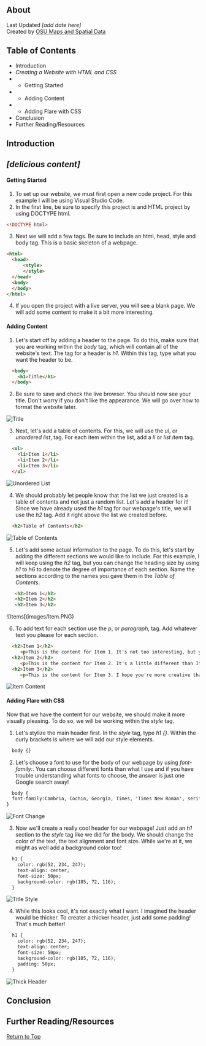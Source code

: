 ## About
Last Updated *[add date here]*   
Created by [OSU Maps and Spatial Data](https://info.library.okstate.edu/map-room)


## Table of Contents
- Introduction 
- *Creating a Website with HTML and CSS*
- - Getting Started
- - Adding Content
- - Adding Flare with CSS
- Conclusion
- Further Reading/Resources

## Introduction

## *[delicious content]*

#### Getting Started
1. To set up our website, we must first open a new code project. For this example I will be using Visual Studio Code.
2. In the first line, be sure to specify this project is and HTML project by using DOCTYPE html.
  ```html
  <!DOCTYPE html>
  ```
3. Next we will add a few tags. Be sure to include an html, head, style and body tag. This is a basic skeleton of a webpage.
  ```html 
  <html>
    <head>
        <style>
        </style>
    </head>
    <body>
    </body>
  </html>
  ```
4. If you open the project with a live server, you will see a blank page. We will add some content to make it a bit more interesting.

#### Adding Content
1. Let's start off by adding a header to the page. To do this, make sure that you are working within the *body* tag, which will contain all of the website's text. The tag for a header is *h1*. Within this tag, type what you want the header to be. 
  ```html
    <body>
      <h1>Title</h1>
    </body>
  ```
2. Be sure to save and check the live browser. You should now see your title. Don't worry if you don't like the appearance. We will go over how to format the website later.
  
![Title](images/Title.PNG)
  
3. Next, let's add a table of contents. For this, we will use the *ul*, or *unordered list*, tag. For each item within the list, add a *li* or *list item* tag.
  ```html
    <ul>
      <li>Item 1</li>
      <li>Item 2</li>
      <li>Item 3</li>
    </ul>
  ```
  
![Unordered List](images/List.PNG)
  
4. We should probably let people know that the list we just created is a table of contents and not just a random list. Let's add a header for it! Since we have already used the *h1* tag for our webpage's title, we will use the *h2* tag. Add it right above the list we created before. 
  ```html
    <h2>Table of Contents</h2>
  ```
  
![Table of Contents](images/Toc.PNG)
  
5. Let's add some actual information to the page. To do this, let's start by adding the different sections we would like to include. For this example, I will keep using the *h2* tag, but you can change the heading size by using *h1* to *h6* to denote the degree of importance of each section. Name the sections according to the names you gave them in the *Table of Contents*.
```html
   <h2>Item 1</h2>
   <h2>Item 2</h2>
   <h2>Item 3</h2>
```
  
  ![Items[(images/Item.PNG)
  
6. To add text for each section use the *p*, or *paragraph*, tag. Add whatever text you please for each section.
  ```html
    <h2>Item 1</h2>
       <p>This is the content for Item 1. It's not too interesting, but you can make it better!</p>
    <h2>Item 2</h2>
       <p>This is the content for Item 2. It's a little different than Item 1 because we don't want to be redundant.</p>
    <h2>Item 3</h2>
       <p>This is the content for Item 3. I hope you're more creative than me or your website will get boring.</p>
  ```
  
![Item Content](images/ItemContent.PNG)
  
#### Adding Flare with CSS
Now that we have the content for our website, we should make it more visually pleasing. To do so, we will be working within the *style* tag.
1. Let's stylize the main header first. In the *style* tag, type *h1 {}*. Within the curly brackets is where we will add our style elements.
  ```html
    body {}
  ```
2. Let's choose a font to use for the body of our webpage by using *font-family:*. You can choose different fonts than what I use and if you have trouble understanding what fonts to choose, the answer is just one Google search away!
  ```html
    body {
    font-family:Cambria, Cochin, Georgia, Times, 'Times New Roman', serif
  }
  ```

![Font Change](images/Font.PNG)

3. Now we'll create a really cool header for our webpage! Just add an *h1* section to the *style* tag like we did for the body. We should change the color of the text, the text alignment and font size. While we're at it, we might as well add a background color too!
  ```html
    h1 {
      color: rgb(52, 234, 247);
      text-align: center;
      font-size: 50px;
      background-color: rgb(185, 72, 116);
    }
  ```
  
![Title Style](images/TitleStyle.PNG)
  
4. While this looks cool, it's not exactly what I want. I imagined the header would be thicker. To creater a thicker header, just add some padding! That's much better!
  ```html
    h1 {
      color: rgb(52, 234, 247);
      text-align: center;
      font-size: 50px;
      background-color: rgb(185, 72, 116);
      padding: 50px;
    }
  ```
  ![Thick Header](images/ThickHeader.PNG)



## Conclusion

## Further Reading/Resources


[Return to Top](#about)
